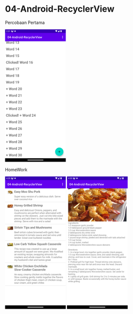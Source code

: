 # 04-Android-RecyclerView

Percobaan Pertama

<img src="images/ss1.png" alt="ss 1" style="width:200px;"/>

HomeWork

<img src="images/ss2.png" alt="ss 2" style="width:200px;"/>
<img src="images/ss3.png" alt="ss 3" style="width:200px;"/>
